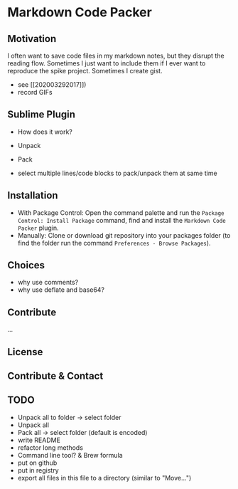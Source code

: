 # Markdown Code Packer

## Motivation

I often want to save code files in my markdown notes, but they disrupt the reading flow.
Sometimes I just want to include them if I ever want to reproduce the spike project.
Sometimes I create gist.

- see [[202003292017]])
- record GIFs

## Sublime Plugin

- How does it work?

- Unpack
- Pack
- select multiple lines/code blocks to pack/unpack them at same time

## Installation

- With Package Control: Open the command palette and run the `Package Control: Install Package` command, find and install the `Markdown Code Packer` plugin.
- Manually: Clone or download git repository into your packages folder (to find the folder run the command `Preferences - Browse Packages`).

## Choices

- why use comments?
- why use deflate and base64?

## Contribute

...

## License

## Contribute & Contact

## TODO

- Unpack all to folder -> select folder
- Unpack all
- Pack all -> select folder (default is encoded)
- write README 
- refactor long methods
- Command line tool? & Brew formula
- put on github
- put in registry
- export all files in this file to a directory (similar to "Move...")

